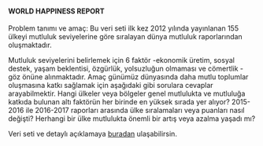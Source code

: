 #### WORLD HAPPINESS REPORT ####

Problem tanımı ve amaç: Bu veri seti ilk kez 2012 yılında yayınlanan 155 ülkeyi mutluluk seviyelerine göre sıralayan dünya mutluluk raporlarından oluşmaktadır. 

Mutluluk seviyelerini belirlemek için 6 faktör -ekonomik üretim, sosyal destek, yaşam beklentisi, özgürlük, yolsuzluğun olmaması ve cömertlik - göz önüne alınmaktadır. Amaç günümüz dünyasında daha mutlu toplumlar oluşmasına katkı sağlamak için aşağıdaki gibi sorulara cevaplar arayabilmektir. 
Hangi ülkeler veya bölgeler genel mutlulukta ve mutluluğa katkıda bulunan altı faktörün her birinde en yüksek sırada yer alıyor? 
2015-2016 ile 2016-2017 raporları arasında ülke sıralamaları veya puanları nasıl değişti?
 Herhangi bir ülke mutlulukta önemli bir artış veya azalma yaşadı mı?

Veri seti ve detaylı açıklamaya [buradan](https://www.kaggle.com/unsdsn/world-happiness ) ulaşabilirsin.
